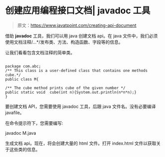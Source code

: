# 创建应用编程接口文档| javadoc 工具

> 原文：<https://www.javatpoint.com/creating-api-document>

借助 **javadoc** 工具，我们可以用 java 创建文档 api。在 java 文件中，我们必须使用文档注释/...*/发布类、方法、构造函数、字段等的信息。

让我们看看包含文档注释的简单类。

```

package com.abc;
/** This class is a user-defined class that contains one methods cube.*/
public class M{

/** The cube method prints cube of the given number */
public static void  cube(int n){System.out.println(n*n*n);}
}

```

要创建文档 API，您需要使用 javadoc 工具，后跟 java 文件名。没有必要编译 javafile。

在命令提示符下，您需要编写:

javadoc M.java

生成文档 api。现在，将会创建大量的 html 文件。打开 index.html 文件以获取关于这些类的信息。